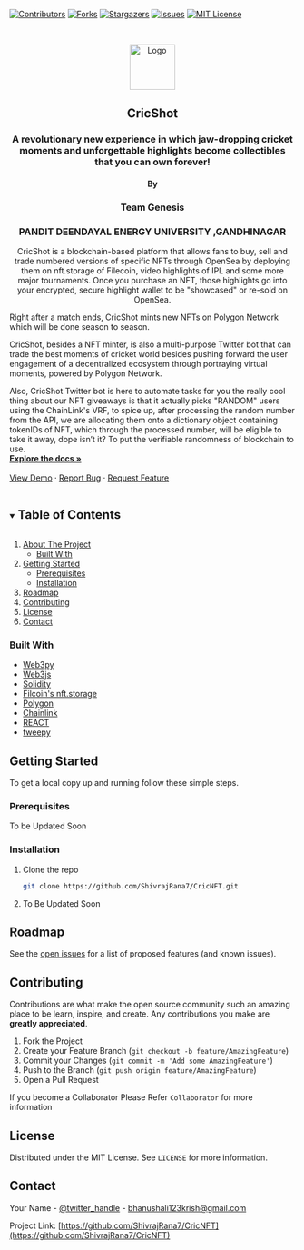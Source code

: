 <!--
*** Thanks for checking out the Best-README-Template. If you have a suggestion
*** that would make this better, please fork the repo and create a pull request
*** or simply open an issue with the tag "enhancement".
*** Thanks again! Now go create something AMAZING! :D
***
***
***
*** To avoid retyping too much info. Do a search and replace for the following:
*** github_username, repo_name, twitter_handle, email, project_title, project_description
-->

<!-- PROJECT SHIELDS -->
<!--
*** I'm using markdown "reference style" links for readability.
*** Reference links are enclosed in brackets [ ] instead of parentheses ( ).
*** See the bottom of this document for the declaration of the reference variables
*** for contributors-url, forks-url, etc. This is an optional, concise syntax you may use.
*** https://www.markdownguide.org/basic-syntax/#reference-style-links
-->

[![Contributors][contributors-shield]][contributors-url]
[![Forks][forks-shield]][forks-url]
[![Stargazers][stars-shield]][stars-url]
[![Issues][issues-shield]][issues-url]
[![MIT License][license-shield]][license-url]


<!-- PROJECT LOGO -->
<br />
<p align="center">
  <a href="https://github.com/ShivrajRana7/frontend-main">
    <img src="src/assests/logo.svg" alt="Logo" width="80" height="80">
  </a>
    <h2 align="center">CricShot</h2>
  <h3 align="center">A revolutionary new experience in which jaw-dropping cricket moments and unforgettable highlights become collectibles that you can own forever!</h3>
   <h4 align="center">By</h4>
  <h3 align="center">Team Genesis</h3>
   <h3 align="center">PANDIT DEENDAYAL ENERGY UNIVERSITY ,GANDHINAGAR </h3>

  <p align="center">
    CricShot is a blockchain-based platform that allows fans to buy, sell and trade numbered versions of specific NFTs through OpenSea by deploying them on nft.storage of Filecoin, video highlights of IPL and some more major tournaments. Once you purchase an NFT, those highlights go into your encrypted, secure highlight wallet to be "showcased" or re-sold on OpenSea.

Right after a match ends, CricShot mints new NFTs on Polygon Network which will be done season to season.

CricShot, besides a NFT minter, is also a multi-purpose Twitter bot that can trade the best moments of cricket world besides pushing forward the user engagement of a decentralized ecosystem through portraying virtual moments, powered by Polygon Network.

Also, CricShot Twitter bot is here to automate tasks for you the really cool thing about our NFT giveaways is that it actually picks "RANDOM" users using the ChainLink's VRF, to spice up, after processing the random number from the API, we are allocating them onto a dictionary object containing tokenIDs of NFT, which through the processed number, will be eligible to take it away, dope isn’t it? To put the verifiable randomness of blockchain to use.
<br />
<a href="https://github.com/ShivrajRana7/CricNFT"><strong>Explore the docs »</strong></a>
<br />
<br />
<a href="https://github.com/ShivrajRana7/CricNFT">View Demo</a>
·
<a href="https://github.com/ShivrajRana7/CricNFT/issues">Report Bug</a>
·
<a href="https://github.com/ShivrajRana7/CricNFT/issues">Request Feature</a>

  </p>
</p>

<!-- TABLE OF CONTENTS -->
<details open="open">
  <summary><h2 style="display: inline-block">Table of Contents</h2></summary>
  <ol>
    <li>
      <a href="#about-the-project">About The Project</a>
      <ul>
        <li><a href="#built-with">Built With</a></li>
      </ul>
    </li>
    <li>
      <a href="#getting-started">Getting Started</a>
      <ul>
        <li><a href="#prerequisites">Prerequisites</a></li>
        <li><a href="#installation">Installation</a></li>
      </ul>
    </li>
    <li><a href="#roadmap">Roadmap</a></li>
    <li><a href="#contributing">Contributing</a></li>
    <li><a href="#license">License</a></li>
    <li><a href="#contact">Contact</a></li>
    
  </ol>
</details>

### Built With

- [Web3py]()
- [Web3js]()
- [Solidity]()
- [Filcoin's nft.storage]()
- [Polygon]()
- [Chainlink]()
- [REACT]()
- [tweepy]()
<!-- GETTING STARTED -->

## Getting Started

To get a local copy up and running follow these simple steps.

### Prerequisites

To be Updated Soon

### Installation

1. Clone the repo
   ```sh
   git clone https://github.com/ShivrajRana7/CricNFT.git
   ```
2. To Be Updated Soon

<!-- ROADMAP -->

## Roadmap

See the [open issues](https://github.com/ShivrajRana7/CricNFT/issues) for a list of proposed features (and known issues).

<!-- CONTRIBUTING -->

## Contributing

Contributions are what make the open source community such an amazing place to be learn, inspire, and create. Any contributions you make are **greatly appreciated**.

1. Fork the Project
2. Create your Feature Branch (`git checkout -b feature/AmazingFeature`)
3. Commit your Changes (`git commit -m 'Add some AmazingFeature'`)
4. Push to the Branch (`git push origin feature/AmazingFeature`)
5. Open a Pull Request

If you become a Collaborator Please Refer `Collaborator` for more information

<!-- LICENSE -->

## License

Distributed under the MIT License. See `LICENSE` for more information.

<!-- CONTACT -->

## Contact

Your Name - [@twitter_handle](https://twitter.com/krishbhanushal8) - bhanushali123krish@gmail.com

Project Link: [https://github.com/ShivrajRana7/CricNFT](https://github.com/ShivrajRana7/CricNFT)

<!-- MARKDOWN LINKS & IMAGES -->
<!-- https://www.markdownguide.org/basic-syntax/#reference-style-links -->

[contributors-shield]: https://img.shields.io/github/contributors/ShivrajRana7/frontend-main.svg?style=for-the-badge
[contributors-url]: https://github.com/ShivrajRana7/frontend-main/graphs/contributors
[forks-shield]: https://img.shields.io/github/forks/ShivrajRana7/frontend-main.svg?style=for-the-badge
[forks-url]: https://github.com/ShivrajRana7/frontend-main/network/members
[stars-shield]: https://img.shields.io/github/stars/ShivrajRana7/frontend-main.svg?style=for-the-badge
[stars-url]: https://github.com/ShivrajRana7/frontend-main/stargazers
[issues-shield]: https://img.shields.io/github/issues/ShivrajRana7/frontend-main.svg?style=for-the-badge
[issues-url]: https://github.com/ShivrajRana7/frontend-main/issues
[license-shield]: https://img.shields.io/github/license/ShivrajRana7/frontend-main.svg?style=for-the-badge
[license-url]: https://github.com/ShivrajRana7/frontend-main/blob/master/LICENSE.txt

